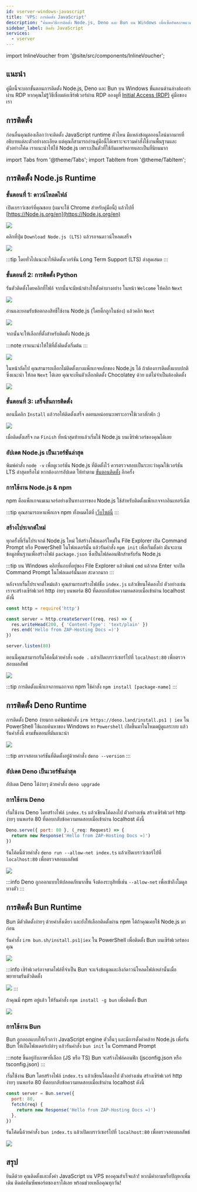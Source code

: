 ```yaml
---
id: vserver-windows-javascript
title: 'VPS: การติดตั้ง JavaScript'
description: "ค้นพบวิธีการติดตั้ง Node.js, Deno และ Bun บน Windows เพื่อเซ็ตอัพสภาพแวดล้อมรันไทม์ JavaScript ของคุณอย่างมีประสิทธิภาพ → เรียนรู้เพิ่มเติมตอนนี้"
sidebar_label: ติดตั้ง JavaScript
services:
  - vserver
---
```


import InlineVoucher from '@site/src/components/InlineVoucher';

## แนะนำ

คู่มือนี้จะบอกขั้นตอนการติดตั้ง Node.js, Deno และ Bun บน Windows ขั้นตอนด้านล่างต้องทำผ่าน RDP หากคุณไม่รู้วิธีเชื่อมต่อเซิร์ฟเวอร์ผ่าน RDP ลองดูที่ [Initial Access (RDP)](vserver-windows-userdp.md) คู่มือของเรา
<InlineVoucher />

## การติดตั้ง

ก่อนอื่นคุณต้องเลือกว่าจะติดตั้ง JavaScript runtime ตัวไหน มีแหล่งข้อมูลออนไลน์มากมายที่อธิบายแต่ละตัวอย่างละเอียด แต่คุณก็สามารถอ่านคู่มือนี้ได้เพราะจะรวมคำสั่งใช้งานพื้นฐานและตัวอย่างโค้ด เราแนะนำให้ใช้ Node.js เพราะเป็นตัวที่ใช้กันแพร่หลายและเป็นที่นิยมมาก

import Tabs from '@theme/Tabs';
import TabItem from '@theme/TabItem';

<Tabs>
<TabItem value="Node.js Runtime" label="Node.js" default>

## การติดตั้ง Node.js Runtime

### ขั้นตอนที่ 1: ดาวน์โหลดไฟล์
เปิดเบราว์เซอร์ที่คุณชอบ (ผมจะใช้ Chrome สำหรับคู่มือนี้) แล้วไปที่ [https://Node.js.org/en](https://Node.js.org/en)

![](https://screensaver01.zap-hosting.com/index.php/s/FXEML6xiCedS7Nq/preview)

คลิกที่ปุ่ม `Download Node.js (LTS)` แล้วรอจนดาวน์โหลดเสร็จ

![](https://screensaver01.zap-hosting.com/index.php/s/EwjMejMYykPCQRQ/preview)

:::tip
โดยทั่วไปแนะนำให้ติดตั้งเวอร์ชัน Long Term Support (LTS) ล่าสุดเสมอ
:::

### ขั้นตอนที่ 2: การติดตั้ง Python
รันตัวติดตั้งโดยคลิกที่ไฟล์ จากนั้นจะมีหน้าต่างให้ตั้งค่าบางอย่าง ในหน้า `Welcome` ให้คลิก `Next`

![](https://screensaver01.zap-hosting.com/index.php/s/4kZo7AFbMk58c2E/preview)

อ่านและยอมรับข้อตกลงสิทธิ์ใช้งาน Node.js (โดยติ๊กถูกในช่อง) แล้วคลิก `Next`

![](https://screensaver01.zap-hosting.com/index.php/s/sDNjGj7fCqHRFGp/preview)

จากนั้นจะให้เลือกที่ตั้งสำหรับติดตั้ง Node.js

:::note
เราแนะนำให้ใช้ที่ตั้งติดตั้งเริ่มต้น
:::

![](https://screensaver01.zap-hosting.com/index.php/s/L2wNRLFfEo3H6wn/preview)

ในหน้าถัดไป คุณสามารถเลือกไม่ติดตั้งบางแพ็กเกจหลักของ Node.js ได้ ถ้าต้องการติดตั้งแบบปกติซึ่งแนะนำ ให้กด `Next` ได้เลย คุณจะเห็นตัวเลือกติดตั้ง Chocolatey ด้วย แต่ไม่จำเป็นต้องติดตั้ง

![](https://screensaver01.zap-hosting.com/index.php/s/y6ssQbn2psE5sFt/preview)

### ขั้นตอนที่ 3: เสร็จสิ้นการติดตั้ง
ตอนนี้คลิก `Install` แล้วรอให้ติดตั้งเสร็จ อดทนหน่อยนะเพราะอาจใช้เวลาสักพัก :)

![](https://screensaver01.zap-hosting.com/index.php/s/Bdr4pfwS2HRoaS2/preview)

เมื่อติดตั้งเสร็จ กด `Finish` ที่หน้าสุดท้ายแล้วเริ่มใช้ Node.js บนเซิร์ฟเวอร์ของคุณได้เลย

### อัปเดต Node.js เป็นเวอร์ชันล่าสุด

พิมพ์คำสั่ง `node -v` เพื่อดูเวอร์ชัน Node.js ที่ติดตั้งไว้ ควรตรวจสอบเป็นระยะว่าคุณใช้เวอร์ชัน LTS ล่าสุดหรือไม่ หากต้องการอัปเดต ให้ทำตาม [ขั้นตอนติดตั้ง](vserver-windows-javascript.md) อีกครั้ง

### การใช้งาน Node.js & npm

npm คือแพ็กเกจแมเนเจอร์อย่างเป็นทางการของ Node.js ใช้สำหรับติดตั้งแพ็กเกจจากอินเทอร์เน็ต

:::tip
คุณสามารถหาแพ็กเกจ npm ทั้งหมดได้ที่ [เว็บไซต์นี้](https://www.npmjs.com/)
:::

### สร้างโปรเจกต์ใหม่

ทุกครั้งที่เริ่มโปรเจกต์ Node.js ใหม่ ให้สร้างโฟลเดอร์ใหม่ใน File Explorer เปิด Command Prompt หรือ PowerShell ในโฟลเดอร์นั้น แล้วรันคำสั่ง `npm init` เพื่อเริ่มตั้งค่า มันจะถามข้อมูลพื้นฐานเพื่อสร้างไฟล์ `package.json` ซึ่งเป็นไฟล์คอนฟิกสำหรับรัน Node.js

:::tip
บน Windows คลิกที่แถบที่อยู่ของ File Explorer แล้วพิมพ์ `cmd` แล้วกด Enter จะเปิด Command Prompt ในโฟลเดอร์นั้นเลย สะดวกมาก
:::

หลังจากเริ่มโปรเจกต์ใหม่แล้ว คุณสามารถสร้างไฟล์ชื่อ `index.js` แล้วเขียนโค้ดลงไป ตัวอย่างเช่น เราจะสร้างเซิร์ฟเวอร์ http ง่ายๆ บนพอร์ต 80 ที่ตอบกลับข้อความทดสอบเมื่อเข้าผ่าน localhost ดังนี้

```js
const http = require('http')

const server = http.createServer((req, res) => {
  res.writeHead(200, { 'Content-Type': 'text/plain' })
  res.end('Hello from ZAP-Hosting Docs =)')
})

server.listen(80)
```

ตอนนี้คุณสามารถรันโค้ดนี้ด้วยคำสั่ง `node .` แล้วเปิดเบราว์เซอร์ไปที่ `localhost:80` เพื่อตรวจสอบผลลัพธ์

![](https://screensaver01.zap-hosting.com/index.php/s/kWRi9agrzkWc4rw/preview)

:::tip
การติดตั้งแพ็กเกจภายนอกจาก npm ใช้คำสั่ง `npm install [package-name]`
:::

</TabItem>

<TabItem value="Deno Runtime" label="Deno" default>

## การติดตั้ง Deno Runtime

การติดตั้ง Deno ง่ายมาก แค่พิมพ์คำสั่ง `irm https://deno.land/install.ps1 | iex` ใน PowerShell ใช้แถบค้นหาของ Windows หา `Powershell` เปิดขึ้นมาในโหมดผู้ดูแลระบบ แล้วรันคำสั่งนี้ ตามขั้นตอนที่มันแนะนำ

![](https://screensaver01.zap-hosting.com/index.php/s/jTdDo6c2Kx42o8B/preview)

:::tip
ตรวจสอบเวอร์ชันที่ติดตั้งอยู่ด้วยคำสั่ง `deno --version`
:::

### อัปเดต Deno เป็นเวอร์ชันล่าสุด

อัปเดต Deno ได้ง่ายๆ ด้วยคำสั่ง `deno upgrade`

### การใช้งาน Deno

เริ่มใช้งาน Deno โดยสร้างไฟล์ `index.ts` แล้วเขียนโค้ดลงไป ตัวอย่างเช่น สร้างเซิร์ฟเวอร์ http ง่ายๆ บนพอร์ต 80 ที่ตอบกลับข้อความทดสอบเมื่อเข้าผ่าน localhost ดังนี้

```js
Deno.serve({ port: 80 }, (_req: Request) => {
  return new Response('Hello from ZAP-Hosting Docs =)')
})
```

รันโค้ดนี้ด้วยคำสั่ง `deno run --allow-net index.ts` แล้วเปิดเบราว์เซอร์ไปที่ `localhost:80` เพื่อตรวจสอบผลลัพธ์

![](https://screensaver01.zap-hosting.com/index.php/s/rswYFXWM9D5grpS/preview)

:::info
Deno ถูกออกแบบให้ปลอดภัยมากขึ้น จึงต้องระบุสิทธิ์เช่น `--allow-net` เพื่อเข้าถึงโมดูลบางตัว
:::

</TabItem>

<TabItem value="Bun Runtime" label="Bun" default>

## การติดตั้ง Bun Runtime

Bun มีตัวติดตั้งง่ายๆ ด้วยคำสั่งเดียว และยังให้เลือกติดตั้งผ่าน npm ได้ถ้าคุณเคยใช้ Node.js มาก่อน

<Tabs>
<TabItem value="command" label="คำสั่ง" default>

รันคำสั่ง `irm bun.sh/install.ps1|iex` ใน PowerShell เพื่อติดตั้ง Bun บนเซิร์ฟเวอร์ของคุณ

![](https://screensaver01.zap-hosting.com/index.php/s/65oooTQRGQPW8DS/preview)

:::info
เซิร์ฟเวอร์อาจขาดไฟล์ที่จำเป็น Bun จะแจ้งข้อมูลและลิงก์ดาวน์โหลดไฟล์เหล่านั้นเมื่อพยายามรันตัวติดตั้ง

![](https://screensaver01.zap-hosting.com/index.php/s/kZsc5DF3BAiQ2fF/preview)
:::

</TabItem>
<TabItem value="npm" label="npm">

ถ้าคุณมี npm อยู่แล้ว ให้รันคำสั่ง `npm install -g bun` เพื่อติดตั้ง Bun

![](https://screensaver01.zap-hosting.com/index.php/s/cejbBAQdHxkrm2A/preview)

</TabItem>
</Tabs>

### การใช้งาน Bun

Bun ถูกออกแบบให้เร็วกว่า JavaScript engine ตัวอื่นๆ และมีการตั้งค่าคล้าย Node.js เพื่อรัน Bun ให้เปิดโฟลเดอร์เปล่าๆ แล้วรันคำสั่ง `bun init` ใน Command Prompt

:::note
ขึ้นอยู่กับภาษาที่เลือก (JS หรือ TS) Bun จะสร้างไฟล์คอนฟิก (jsconfig.json หรือ tsconfig.json)
:::

เริ่มใช้งาน Bun โดยสร้างไฟล์ `index.ts` แล้วเขียนโค้ดลงไป ตัวอย่างเช่น สร้างเซิร์ฟเวอร์ http ง่ายๆ บนพอร์ต 80 ที่ตอบกลับข้อความทดสอบเมื่อเข้าผ่าน localhost ดังนี้

```js
const server = Bun.serve({
  port: 80,
  fetch(req) {
    return new Response('Hello from ZAP-Hosting Docs =)')
  },
})
```

รันโค้ดนี้ด้วยคำสั่ง `bun index.ts` แล้วเปิดเบราว์เซอร์ไปที่ `localhost:80` เพื่อตรวจสอบผลลัพธ์

![](https://screensaver01.zap-hosting.com/index.php/s/oTco7F65bZbSGP9/preview)

</TabItem>
</Tabs>



## สรุป

ยินดีด้วย คุณติดตั้งและตั้งค่า JavaScript บน VPS ของคุณสำเร็จแล้ว! หากมีคำถามหรือปัญหาเพิ่มเติม ติดต่อทีมซัพพอร์ตของเราได้เลย พร้อมช่วยเหลือคุณทุกวัน!

<InlineVoucher />
